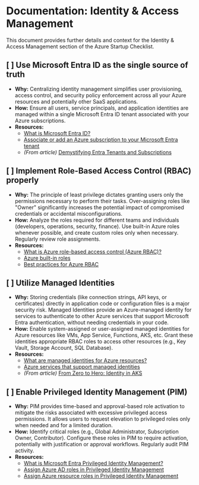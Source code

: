 # Documentation: Identity & Access Management

This document provides further details and context for the Identity & Access Management section of the Azure Startup Checklist.

## [ ] Use Microsoft Entra ID as the single source of truth

*   **Why:** Centralizing identity management simplifies user provisioning, access control, and security policy enforcement across all your Azure resources and potentially other SaaS applications.
*   **How:** Ensure all users, service principals, and application identities are managed within a single Microsoft Entra ID tenant associated with your Azure subscriptions.
*   **Resources:**
    *   [What is Microsoft Entra ID?](https://learn.microsoft.com/en-us/entra/fundamentals/whatis)
    *   [Associate or add an Azure subscription to your Microsoft Entra tenant](https://learn.microsoft.com/en-us/entra/fundamentals/how-subscriptions-associated-directory)
    *   *(From article)* [Demystifying Entra Tenants and Subscriptions](https://techcommunity.microsoft.com/blog/startupsatmicrosoftblog/demystifying-microsoft-entra-id-tenants-and-azure-subscriptions/4155261) 

## [ ] Implement Role-Based Access Control (RBAC) properly

*   **Why:** The principle of least privilege dictates granting users only the permissions necessary to perform their tasks. Over-assigning roles like "Owner" significantly increases the potential impact of compromised credentials or accidental misconfigurations.
*   **How:** Analyze the roles required for different teams and individuals (developers, operations, security, finance). Use built-in Azure roles whenever possible, and create custom roles only when necessary. Regularly review role assignments.
*   **Resources:**
    *   [What is Azure role-based access control (Azure RBAC)?](https://learn.microsoft.com/en-us/azure/role-based-access-control/overview)
    *   [Azure built-in roles](https://learn.microsoft.com/en-us/azure/role-based-access-control/built-in-roles)
    *   [Best practices for Azure RBAC](https://learn.microsoft.com/en-us/azure/role-based-access-control/best-practices)

## [ ] Utilize Managed Identities

*   **Why:** Storing credentials (like connection strings, API keys, or certificates) directly in application code or configuration files is a major security risk. Managed Identities provide an Azure-managed identity for services to authenticate to other Azure services that support Microsoft Entra authentication, without needing credentials in your code.
*   **How:** Enable system-assigned or user-assigned managed identities for Azure resources like VMs, App Service, Functions, AKS, etc. Grant these identities appropriate RBAC roles to access other resources (e.g., Key Vault, Storage Account, SQL Database).
*   **Resources:**
    *   [What are managed identities for Azure resources?](https://learn.microsoft.com/en-us/entra/identity/managed-identities-azure-resources/overview)
    *   [Azure services that support managed identities](https://learn.microsoft.com/en-us/entra/identity/managed-identities-azure-resources/services-support-managed-identities)
    *   *(From article)* [From Zero to Hero: Identity in AKS](https://techcommunity.microsoft.com/blog/startupsatmicrosoftblog/from-zero-to-hero-with-identity-and-access-control-in-azure-kubernetes-service/4386350) 

## [ ] Enable Privileged Identity Management (PIM)

*   **Why:** PIM provides time-based and approval-based role activation to mitigate the risks associated with excessive privileged access permissions. It allows users to request elevation to privileged roles only when needed and for a limited duration.
*   **How:** Identify critical roles (e.g., Global Administrator, Subscription Owner, Contributor). Configure these roles in PIM to require activation, potentially with justification or approval workflows. Regularly audit PIM activity.
*   **Resources:**
    *   [What is Microsoft Entra Privileged Identity Management?](https://learn.microsoft.com/en-us/entra/id-governance/privileged-identity-management/pim-configure)
    *   [Assign Azure AD roles in Privileged Identity Management](https://learn.microsoft.com/en-us/entra/id-governance/privileged-identity-management/pim-how-to-assign-azure-ad-role)
    *   [Assign Azure resource roles in Privileged Identity Management](https://learn.microsoft.com/en-us/azure/role-based-access-control/privileged-identity-management/pim-resource-roles-assign-roles)

